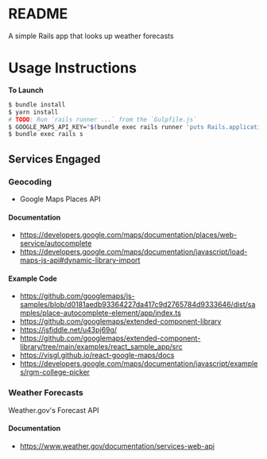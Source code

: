 # README

A simple Rails app that looks up weather forecasts

# Usage Instructions

**To Launch**

```bash
$ bundle install
$ yarn install
# TODO: Run `rails runner ...` from the `Gulpfile.js`
$ GOOGLE_MAPS_API_KEY="$(bundle exec rails runner 'puts Rails.application.credentials.google_maps_api_key!')" gulp 
$ bundle exec rails s
```

## Services Engaged

### Geocoding

- Google Maps Places API 

#### Documentation

- https://developers.google.com/maps/documentation/places/web-service/autocomplete
- https://developers.google.com/maps/documentation/javascript/load-maps-js-api#dynamic-library-import

#### Example Code

- https://github.com/googlemaps/js-samples/blob/d0181aedb93364227da417c9d2765784d9333646/dist/samples/place-autocomplete-element/app/index.ts
- https://github.com/googlemaps/extended-component-library
- https://jsfiddle.net/u43pj69g/
- https://github.com/googlemaps/extended-component-library/tree/main/examples/react_sample_app/src
- https://visgl.github.io/react-google-maps/docs
- https://developers.google.com/maps/documentation/javascript/examples/rgm-college-picker


### Weather Forecasts

Weather.gov's Forecast API

#### Documentation

- https://www.weather.gov/documentation/services-web-api


